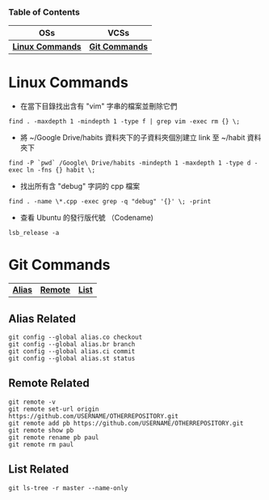 ### Table of Contents
| OSs | VCSs |
| :---: | :---: |
| **[Linux Commands](#linux-commands)** | **[Git Commands](#git-commands)** |  

Linux Commands
==

* 在當下目錄找出含有 "vim" 字串的檔案並刪除它們  
```
find . -maxdepth 1 -mindepth 1 -type f | grep vim -exec rm {} \;
```

* 將 ~/Google Drive/habits 資料夾下的子資料夾個別建立 link 至 ~/habit 資料夾下  
```
find -P `pwd` /Google\ Drive/habits -mindepth 1 -maxdepth 1 -type d -exec ln -fns {} habit \;
```

* 找出所有含 "debug" 字詞的 cpp 檔案   
```
find . -name \*.cpp -exec grep -q "debug" '{}' \; -print
```

* 查看 Ubuntu 的發行版代號 （Codename)
```
lsb_release -a
```

Git Commands
==
| | | |
| :---: | :---: | :---: |
| **[Alias](alias-related)** | **[Remote](remote-related)** | **[List](list-related)** |


Alias Related
--
```
git config --global alias.co checkout
git config --global alias.br branch
git config --global alias.ci commit
git config --global alias.st status
```

Remote Related
--
```
git remote -v
git remote set-url origin https://github.com/USERNAME/OTHERREPOSITORY.git
git remote add pb https://github.com/USERNAME/OTHERREPOSITORY.git
git remote show pb
git remote rename pb paul
git remote rm paul
```

List Related
--
```
git ls-tree -r master --name-only
```
